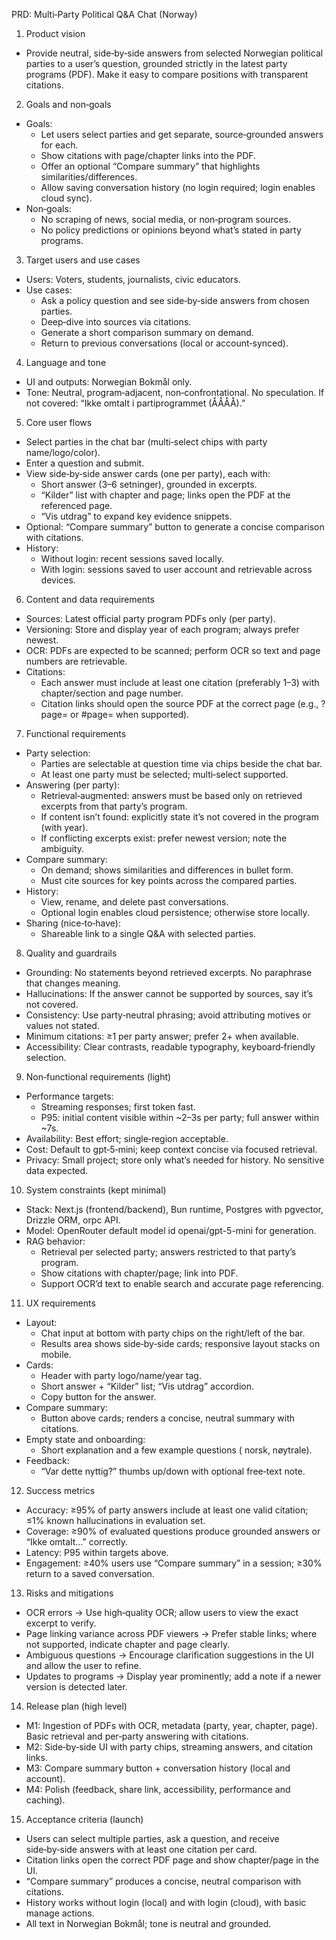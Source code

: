 PRD: Multi‑Party Political Q&A Chat (Norway)

1. Product vision
- Provide neutral, side‑by‑side answers from selected Norwegian political parties to a user’s question, grounded strictly in the latest party programs (PDF). Make it easy to compare positions with transparent citations.

2. Goals and non‑goals
- Goals:
  - Let users select parties and get separate, source‑grounded answers for each.
  - Show citations with page/chapter links into the PDF.
  - Offer an optional “Compare summary” that highlights similarities/differences.
  - Allow saving conversation history (no login required; login enables cloud sync).
- Non‑goals:
  - No scraping of news, social media, or non‑program sources.
  - No policy predictions or opinions beyond what’s stated in party programs.

3. Target users and use cases
- Users: Voters, students, journalists, civic educators.
- Use cases:
  - Ask a policy question and see side‑by‑side answers from chosen parties.
  - Deep‑dive into sources via citations.
  - Generate a short comparison summary on demand.
  - Return to previous conversations (local or account‑synced).

4. Language and tone
- UI and outputs: Norwegian Bokmål only.
- Tone: Neutral, program‑adjacent, non‑confrontational. No speculation. If not covered: “Ikke omtalt i partiprogrammet (ÅÅÅÅ).”

5. Core user flows
- Select parties in the chat bar (multi‑select chips with party name/logo/color).
- Enter a question and submit.
- View side‑by‑side answer cards (one per party), each with:
  - Short answer (3–6 setninger), grounded in excerpts.
  - “Kilder” list with chapter and page; links open the PDF at the referenced page.
  - “Vis utdrag” to expand key evidence snippets.
- Optional: “Compare summary” button to generate a concise comparison with citations.
- History:
  - Without login: recent sessions saved locally.
  - With login: sessions saved to user account and retrievable across devices.

6. Content and data requirements
- Sources: Latest official party program PDFs only (per party).
- Versioning: Store and display year of each program; always prefer newest.
- OCR: PDFs are expected to be scanned; perform OCR so text and page numbers are retrievable.
- Citations:
  - Each answer must include at least one citation (preferably 1–3) with chapter/section and page number.
  - Citation links should open the source PDF at the correct page (e.g., ?page= or #page= when supported).

7. Functional requirements
- Party selection:
  - Parties are selectable at question time via chips beside the chat bar.
  - At least one party must be selected; multi‑select supported.
- Answering (per party):
  - Retrieval‑augmented: answers must be based only on retrieved excerpts from that party’s program.
  - If content isn’t found: explicitly state it’s not covered in the program (with year).
  - If conflicting excerpts exist: prefer newest version; note the ambiguity.
- Compare summary:
  - On demand; shows similarities and differences in bullet form.
  - Must cite sources for key points across the compared parties.
- History:
  - View, rename, and delete past conversations.
  - Optional login enables cloud persistence; otherwise store locally.
- Sharing (nice‑to‑have):
  - Shareable link to a single Q&A with selected parties.

8. Quality and guardrails
- Grounding: No statements beyond retrieved excerpts. No paraphrase that changes meaning.
- Hallucinations: If the answer cannot be supported by sources, say it’s not covered.
- Consistency: Use party‑neutral phrasing; avoid attributing motives or values not stated.
- Minimum citations: ≥1 per party answer; prefer 2+ when available.
- Accessibility: Clear contrasts, readable typography, keyboard‑friendly selection.

9. Non‑functional requirements (light)
- Performance targets:
  - Streaming responses; first token fast.
  - P95: initial content visible within ~2–3s per party; full answer within ~7s.
- Availability: Best effort; single‑region acceptable.
- Cost: Default to gpt‑5‑mini; keep context concise via focused retrieval.
- Privacy: Small project; store only what’s needed for history. No sensitive data expected.

10. System constraints (kept minimal)
- Stack: Next.js (frontend/backend), Bun runtime, Postgres with pgvector, Drizzle ORM, orpc API.
- Model: OpenRouter default model id openai/gpt-5-mini for generation.
- RAG behavior:
  - Retrieval per selected party; answers restricted to that party’s program.
  - Show citations with chapter/page; link into PDF.
  - Support OCR’d text to enable search and accurate page referencing.

11. UX requirements
- Layout:
  - Chat input at bottom with party chips on the right/left of the bar.
  - Results area shows side‑by‑side cards; responsive layout stacks on mobile.
- Cards:
  - Header with party logo/name/year tag.
  - Short answer + “Kilder” list; “Vis utdrag” accordion.
  - Copy button for the answer.
- Compare summary:
  - Button above cards; renders a concise, neutral summary with citations.
- Empty state and onboarding:
  - Short explanation and a few example questions ( norsk, nøytrale).
- Feedback:
  - “Var dette nyttig?” thumbs up/down with optional free‑text note.

12. Success metrics
- Accuracy: ≥95% of party answers include at least one valid citation; ≤1% known hallucinations in evaluation set.
- Coverage: ≥90% of evaluated questions produce grounded answers or “Ikke omtalt…” correctly.
- Latency: P95 within targets above.
- Engagement: ≥40% users use “Compare summary” in a session; ≥30% return to a saved conversation.

13. Risks and mitigations
- OCR errors → Use high‑quality OCR; allow users to view the exact excerpt to verify.
- Page linking variance across PDF viewers → Prefer stable links; where not supported, indicate chapter and page clearly.
- Ambiguous questions → Encourage clarification suggestions in the UI and allow the user to refine.
- Updates to programs → Display year prominently; add a note if a newer version is detected later.

14. Release plan (high level)
- M1: Ingestion of PDFs with OCR, metadata (party, year, chapter, page). Basic retrieval and per‑party answering with citations.
- M2: Side‑by‑side UI with party chips, streaming answers, and citation links.
- M3: Compare summary button + conversation history (local and account).
- M4: Polish (feedback, share link, accessibility, performance and caching).

15. Acceptance criteria (launch)
- Users can select multiple parties, ask a question, and receive side‑by‑side answers with at least one citation per card.
- Citation links open the correct PDF page and show chapter/page in the UI.
- “Compare summary” produces a concise, neutral comparison with citations.
- History works without login (local) and with login (cloud), with basic manage actions.
- All text in Norwegian Bokmål; tone is neutral and grounded.